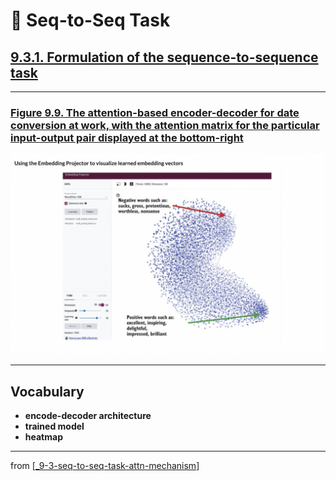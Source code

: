 # 🧬 Seq-to-Seq Task

## [**9.3.1.** Formulation of the sequence-to-sequence task](https://livebook.manning.com/book/deep-learning-with-javascript/chapter-9/186)

---

### [**Figure 9.9.** The attention-based encoder-decoder for date conversion at work, with the attention matrix for the particular input-output pair displayed at the bottom-right](https://livebook.manning.com/book/deep-learning-with-javascript/chapter-9/ch09fig09)

<img src="../../../assets/figures/Figure_9-9b.png">

---

## **Vocabulary**

- **encode-decoder architecture**
- **trained model**
- **heatmap**

<link rel="stylesheet" type="text/css" media="all" href="../../../assets/css/custom.css" />

---

from [[_9-3-seq-to-seq-task-attn-mechanism]]

[//begin]: # "Autogenerated link references for markdown compatibility"
[_9-3-seq-to-seq-task-attn-mechanism]: _9-3-seq-to-seq-task-attn-mechanism.md "🧬 Seq-to-seq Attn Mechanism"
[//end]: # "Autogenerated link references"
